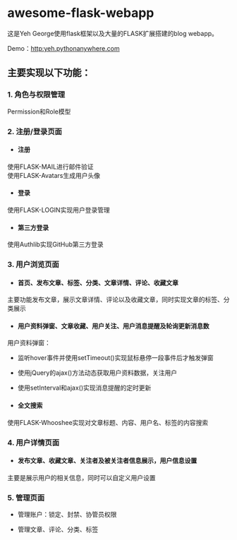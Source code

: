# awesome-flask-webapp

这是Yeh George使用flask框架以及大量的FLASK扩展搭建的blog webapp。

Demo：<http:yeh.pythonanywhere.com>

## 主要实现以下功能：
### 1. 角色与权限管理  

Permission和Role模型 
 
### 2. 注册/登录页面
+ #### 注册  
使用FLASK-MAIL进行邮件验证  
使用FLASK-Avatars生成用户头像
+ #### 登录  
使用FLASK-LOGIN实现用户登录管理
+ #### 第三方登录  
使用Authlib实现GitHub第三方登录

### 3. 用户浏览页面
+ #### 首页、发布文章、标签、分类、文章详情、评论、收藏文章
主要功能发布文章，展示文章详情、评论以及收藏文章，同时实现文章的标签、分类展示

+ #### 用户资料弹窗、文章收藏、用户关注、用户消息提醒及轮询更新消息数  
用户资料弹窗：
  + 监听hover事件并使用setTimeout()实现鼠标悬停一段事件后才触发弹窗  
  + 使用jQuery的ajax()方法动态获取用户资料数据，关注用户  
  + 使用setInterval和ajax()实现消息提醒的定时更新  
  
+ #### 全文搜索  
使用FLASK-Whooshee实现对文章标题、内容、用户名、标签的内容搜索

### 4. 用户详情页面
+ #### 发布文章、收藏文章、关注者及被关注者信息展示，用户信息设置  
主要是展示用户的相关信息，同时可以自定义用户设置

### 5. 管理页面
+ 管理账户：锁定、封禁、协管员权限  

+ 管理文章、评论、分类、标签


